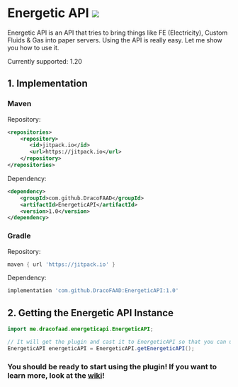 # Energetic API [![](https://jitpack.io/v/DracoFAAD/EnergeticAPI.svg)](https://jitpack.io/#DracoFAAD/EnergeticAPI)
Energetic API is an API that tries to bring things like FE (Electricity), Custom Fluids & Gas into paper servers. Using the API is really easy. Let me show you how to use it.

Currently supported: 1.20

## 1. Implementation
### Maven
Repository:
````xml    
<repositories>
    <repository>
       <id>jitpack.io</id>
       <url>https://jitpack.io</url>
    </repository>
</repositories>
````

Dependency:
````xml
<dependency>
    <groupId>com.github.DracoFAAD</groupId>
    <artifactId>EnergeticAPI</artifactId>
    <version>1.0</version>
</dependency>
````

### Gradle
Repository:
````gradle
maven { url 'https://jitpack.io' }
````

Dependency:
````gradle
implementation 'com.github.DracoFAAD:EnergeticAPI:1.0'
````

## 2. Getting the Energetic API Instance

````java
import me.dracofaad.energeticapi.EnergeticAPI;

// It will get the plugin and cast it to EnergeticAPI so that you can use it.
EnergeticAPI energeticAPI = EnergeticAPI.getEnergeticAPI();
````

### You should be ready to start using the plugin! If you want to learn more, look at the [wiki](https://github.com/DracoFAAD/EnergeticAPI/wiki)!
